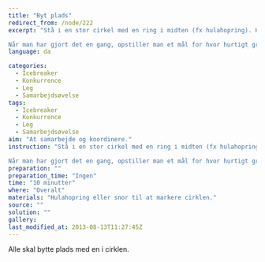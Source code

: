 ```yaml
---
title: "Byt plads"
redirect_from: /node/222
excerpt: "Stå i en stor cirkel med en ring i midten (fx hulahopring). Herfra skal alle bytte plads med en anden i cirklen. Når man bytter plads skal begge løbe igennem ringen i midten af cirklen.

Når man har gjort det en gang, opstiller man et mål for hvor hurtigt gruppen kan bytte plads."
language: da

categories: 
  - Icebreaker
  - Konkurrence
  - Leg
  - Samarbejdsøvelse
tags: 
  - Icebreaker
  - Konkurrence
  - Leg
  - Samarbejdsøvelse
aim: "At samarbejde og koordinere."
instruction: "Stå i en stor cirkel med en ring i midten (fx hulahopring). Herfra skal alle bytte plads med en anden i cirklen. Når man bytter plads skal begge løbe igennem ringen i midten af cirklen.

Når man har gjort det en gang, opstiller man et mål for hvor hurtigt gruppen kan bytte plads."
preparation: ""
preparation_time: "Ingen"
time: "10 minutter"
where: "Overalt"
materials: "Hulahopring eller snor til at markere cirklen."
source: ""
solution: ""
gallery:
last_modified_at: 2013-08-13T11:27:45Z
---
```

Alle skal bytte plads med en i cirklen.
